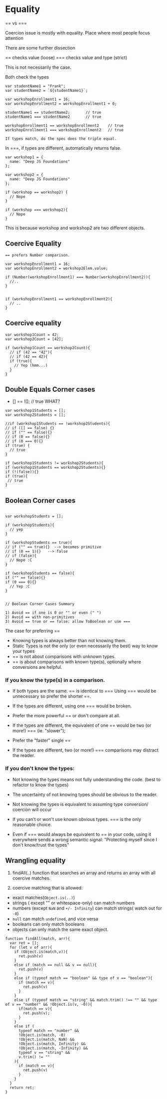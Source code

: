 # Equality

== vs ===

Coercion issue is mostly with equality.
Place where most people focus attention

There are some further dissection

== checks value (loose)
=== checks value and type (strict)

This is not necessarily the case.

Both check the types


````
var studentName1 = "Frank";
var studentName2 = `${studentName1}`;

var workshopEnrollment1 = 16;
var workshopEnrollment2 = workshopEnrollment1 + 0;

studentName1 == studentName2;       // true
studentName1 === studentName2       // true

workshopEnrollment1 == workshopEnrollment2    // true
workshopEnrollment1 === workshopEnrollment2   // true

If types match, do the spec does the triple equal.

````

In ===, if types are different, automatically returns false.


````
var workshop1 = {
  name: "Deep JS Foundations"
};

var workshop2 = {
  name: "Deep JS Foundations"
};

if (workshop == workshop2) {
  // Nope
}

if (workshop === workshop2){
  // Nope
}

````

This is because workshop and workshop2 are two different objects.

## Coercive Equality

````
== prefers Number comparison.

var workshopEnrollment1 = 16;
var workshopEnrollment2 = workshop2Elem.value;

if (Number(workshopEnrollment1) === Number(workshopEnrollment2)){
  //..
}


if (workshopEnrollment1 == workshopEnrollment2){
  // ..
}

````



## Coercive equality

````
var workshop1Count = 42;
var workshop2Count = [42];

if (workshop1Count == workshop2Count){
  // if (42 == "42"){
  // if (42 == 42){
  if (true){
    // Yep (hmm...)
  }
}

````


## Double Equals Corner cases

* [] == ![];      // true WHAT?


````
var workshop1Students = [];
var workshop2Students = [];

//if (workshop1Students == !workshop2Students){
// if ([] == false) {}
// if ("" == false){}
// if (0 == false){}
// if (0 === 0){}
if (true) {
  // true
}

if (workshop1Students != workshop2Students){
if (workshop1Students == workshop2Students){}
if (!(false)){}
if (true){
 // true
}

````

## Boolean Corner cases


````

var workshopStudents = [];

if (workshopStudents){
  // yep
}

if (workshopStudents == true){
// if ("" == true){}  --> becomes primitive
// if (0 == 1){}   --> false
// if (false){
  // Nope :C
}

if (workshopStudents == false){
if ("" == false){}
if (0 === 0){}  
  // Yep :C
}


// Boolean Corner Cases Summary

1) Avoid == if one is 0 or "" or even (" ")
2) Avoid == with non-primitives
3) Avoid == true or == false: allow ToBoolean or use ===
````


The case for preferring ==

* Knowing types is always better than not knowing them.
* Static Types is not the only (or even necessarily the best) way to know your types
* == is not about comparisons with unknown types.
* == is about comparisons with known type(s), optionally where conversions are helpful.

### If you know the type(s) in a comparison.

* If both types are the same. == is identical to ===
Using === would be unnecessary so prefer the shorter ==.

* If the types are different, using one === would be broken.

* Prefer the more powerful == or don't compare at all.

* If the types are different, the equivalent of one == would be two (or more!) === (ie. "slower");

* Prefer the "faster" single ==

* If the types are different, two (or more!) === comparisons may distract the reader.


### If you don't know the types:

* Not knowing the types means not fully understanding the code. (best to refactor to know the types)

* The uncertainty of not knowing types should be obvious to the reader.

* Not knowing the types is equivalent to assuming type conversion/ coercion will occur

* If you can't or won't use known obvious types. === is the only reasonable choice.

* Even if === would always be equivalent to == in your code, using it everywhere sends a wrong semantic signal: "Protecting myself since I don't know/trust the types"


## Wrangling equality
1) findAll(..) function that searches an array and returns an array with all coercive matches.

2) coercive matching that is allowed:
* exact matches(`Object.is(..)`)
* strings ( except "" or whitespace-only) can match numbers
* numbers (except `NaN` and `+/- Infinity`) can match strings( watch out for `-0`)
* `null` can match `undefined`, and vice versa
* booleans can only match booleans
* objects can only match the same exact object.

````
function findAll(match, arr){
  var ret = [];
  for (let v of arr){
    if (Object.is(match,v)){
      ret.push(v)
    }
    else if (match == null && v == null){
      ret.push(v)
    }
    else if (typeof match == "boolean" && type of v == "boolean"){
      if (match == v){
        ret.push(v)
      }
    }
    else if (typeof match == "string" && match.trim() !== "" && type of v == "number" && !Object.is(v, -0)){
      if(match == v){
        ret.push(v);
      }
    }
    else if (
      typeof match == "number" &&
      !Object.is(match, -0)  
      !Object.is(match, NaN) &&
      !Object.is(match, Infinity) &&
      !Object.is(match, -Infinity) &&
      typeof v == "string" &&
      v.trim() != ""
    ){
      if (match == v){
        ret.push(v)
      }
    }
  }
  return ret;
}
